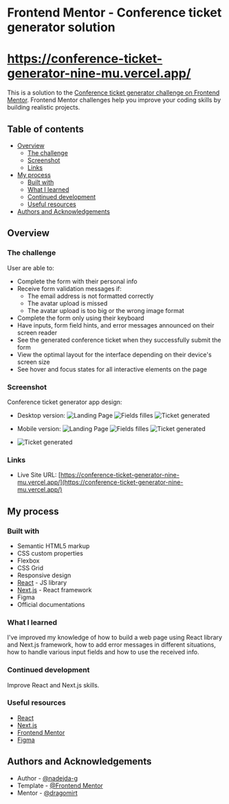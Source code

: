 # Frontend Mentor - Conference ticket generator solution
# https://conference-ticket-generator-nine-mu.vercel.app/

This is a solution to the [Conference ticket generator challenge on Frontend Mentor](https://www.frontendmentor.io/challenges/conference-ticket-generator-oq5gFIU12w). Frontend Mentor challenges help you improve your coding skills by building realistic projects. 

## Table of contents

- [Overview](#overview)
  - [The challenge](#the-challenge)
  - [Screenshot](#screenshot)
  - [Links](#links)
- [My process](#my-process)
  - [Built with](#built-with)
  - [What I learned](#what-i-learned)
  - [Continued development](#continued-development)
  - [Useful resources](#useful-resources)
- [Authors and Acknowledgements](#author)


## Overview

### The challenge

User are able to:

- Complete the form with their personal info
- Receive form validation messages if:
  - The email address is not formatted correctly
  - The avatar upload is missed
  - The avatar upload is too big or the wrong image format
- Complete the form only using their keyboard
- Have inputs, form field hints, and error messages announced on their screen reader
- See the generated conference ticket when they successfully submit the form
- View the optimal layout for the interface depending on their device's screen size
- See hover and focus states for all interactive elements on the page

### Screenshot
Conference ticket generator app design:
- Desktop version:
![Landing Page](/assets/images/design1.png)
![Fields filles](/assets/images/design2.png)
![Ticket generated](/assets/images/design3.png)

- Mobile version:
  ![Landing Page](/assets/images/mobile1.png)
  ![Fields filles](/assets/images/mobile2.png)
  ![Ticket generated](/assets/images/mobile2.2.png)
- ![Ticket generated](/assets/images/mobile3.png)

### Links

- Live Site URL: [https://conference-ticket-generator-nine-mu.vercel.app/](https://conference-ticket-generator-nine-mu.vercel.app/)

## My process

### Built with

- Semantic HTML5 markup
- CSS custom properties
- Flexbox
- CSS Grid
- Responsive design
- [React](https://reactjs.org/) - JS library
- [Next.js](https://nextjs.org/) - React framework
- Figma
- Official documentations

### What I learned

I've improved my knowledge of how to build a web page using React library and Next.js framework, how to add error messages in different situations, how to handle various input fields and how to use the received info.

### Continued development

Improve React and Next.js skills.

### Useful resources

- [React](https://react.dev/)
- [Next.js](https://nextjs.org/) 
- [Frontend Mentor](https://www.frontendmentor.io/)
- [Figma](https://www.figma.com/)

## Authors and Acknowledgements

- Author - [@nadejda-g](https://github.com/nadejda-g)
- Template - [@Frontend Mentor](https://www.frontendmentor.io/)
- Mentor - [@dragomirt](https://github.com/dragomirt)
